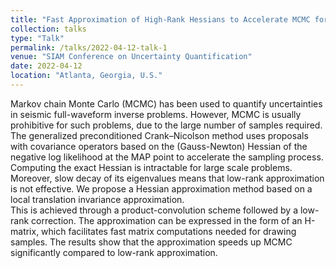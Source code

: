 ```yaml
---
title: "Fast Approximation of High-Rank Hessians to Accelerate MCMC for Bayesian Seismic Inversion"
collection: talks
type: "Talk"
permalink: /talks/2022-04-12-talk-1
venue: "SIAM Conference on Uncertainty Quantification"
date: 2022-04-12
location: "Atlanta, Georgia, U.S."
---
```


Markov chain Monte Carlo (MCMC) has been used to quantify uncertainties in seismic full-waveform inverse problems.
However, MCMC is usually prohibitive for such problems, due to the large number of samples required.
The generalized preconditioned Crank–Nicolson method uses proposals with covariance operators based on the (Gauss-Newton) Hessian of the negative log likelihood at the MAP point to accelerate the sampling process.
Computing the exact Hessian is intractable for large scale problems. Moreover, slow decay of its eigenvalues means that low-rank approximation is not effective.
We propose a Hessian approximation method based on a local translation invariance approximation.  
This is achieved through a product-convolution scheme followed by a low-rank correction.
The approximation can be expressed in the form of an H-matrix, which facilitates fast matrix computations needed for drawing samples. The results show that the approximation speeds up MCMC significantly compared to low-rank approximation.
